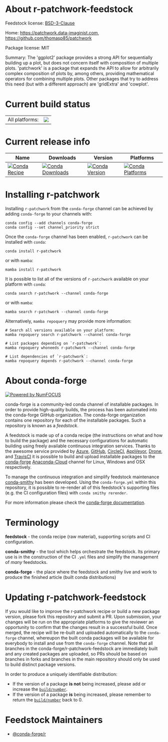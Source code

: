 About r-patchwork-feedstock
===========================

Feedstock license: [BSD-3-Clause](https://github.com/conda-forge/r-patchwork-feedstock/blob/main/LICENSE.txt)

Home: https://patchwork.data-imaginist.com, https://github.com/thomasp85/patchwork

Package license: MIT

Summary: The 'ggplot2' package provides a strong API for sequentially building up a plot, but does not concern itself with composition of multiple plots. 'patchwork' is a package that expands the API to allow for arbitrarily complex composition of plots by, among others, providing mathematical operators for combining multiple plots. Other packages that try to address this need (but with a different approach) are 'gridExtra' and 'cowplot'.

Current build status
====================


<table><tr><td>All platforms:</td>
    <td>
      <a href="https://dev.azure.com/conda-forge/feedstock-builds/_build/latest?definitionId=8622&branchName=main">
        <img src="https://dev.azure.com/conda-forge/feedstock-builds/_apis/build/status/r-patchwork-feedstock?branchName=main">
      </a>
    </td>
  </tr>
</table>

Current release info
====================

| Name | Downloads | Version | Platforms |
| --- | --- | --- | --- |
| [![Conda Recipe](https://img.shields.io/badge/recipe-r--patchwork-green.svg)](https://anaconda.org/conda-forge/r-patchwork) | [![Conda Downloads](https://img.shields.io/conda/dn/conda-forge/r-patchwork.svg)](https://anaconda.org/conda-forge/r-patchwork) | [![Conda Version](https://img.shields.io/conda/vn/conda-forge/r-patchwork.svg)](https://anaconda.org/conda-forge/r-patchwork) | [![Conda Platforms](https://img.shields.io/conda/pn/conda-forge/r-patchwork.svg)](https://anaconda.org/conda-forge/r-patchwork) |

Installing r-patchwork
======================

Installing `r-patchwork` from the `conda-forge` channel can be achieved by adding `conda-forge` to your channels with:

```
conda config --add channels conda-forge
conda config --set channel_priority strict
```

Once the `conda-forge` channel has been enabled, `r-patchwork` can be installed with `conda`:

```
conda install r-patchwork
```

or with `mamba`:

```
mamba install r-patchwork
```

It is possible to list all of the versions of `r-patchwork` available on your platform with `conda`:

```
conda search r-patchwork --channel conda-forge
```

or with `mamba`:

```
mamba search r-patchwork --channel conda-forge
```

Alternatively, `mamba repoquery` may provide more information:

```
# Search all versions available on your platform:
mamba repoquery search r-patchwork --channel conda-forge

# List packages depending on `r-patchwork`:
mamba repoquery whoneeds r-patchwork --channel conda-forge

# List dependencies of `r-patchwork`:
mamba repoquery depends r-patchwork --channel conda-forge
```


About conda-forge
=================

[![Powered by
NumFOCUS](https://img.shields.io/badge/powered%20by-NumFOCUS-orange.svg?style=flat&colorA=E1523D&colorB=007D8A)](https://numfocus.org)

conda-forge is a community-led conda channel of installable packages.
In order to provide high-quality builds, the process has been automated into the
conda-forge GitHub organization. The conda-forge organization contains one repository
for each of the installable packages. Such a repository is known as a *feedstock*.

A feedstock is made up of a conda recipe (the instructions on what and how to build
the package) and the necessary configurations for automatic building using freely
available continuous integration services. Thanks to the awesome service provided by
[Azure](https://azure.microsoft.com/en-us/services/devops/), [GitHub](https://github.com/),
[CircleCI](https://circleci.com/), [AppVeyor](https://www.appveyor.com/),
[Drone](https://cloud.drone.io/welcome), and [TravisCI](https://travis-ci.com/)
it is possible to build and upload installable packages to the
[conda-forge](https://anaconda.org/conda-forge) [Anaconda-Cloud](https://anaconda.org/)
channel for Linux, Windows and OSX respectively.

To manage the continuous integration and simplify feedstock maintenance
[conda-smithy](https://github.com/conda-forge/conda-smithy) has been developed.
Using the ``conda-forge.yml`` within this repository, it is possible to re-render all of
this feedstock's supporting files (e.g. the CI configuration files) with ``conda smithy rerender``.

For more information please check the [conda-forge documentation](https://conda-forge.org/docs/).

Terminology
===========

**feedstock** - the conda recipe (raw material), supporting scripts and CI configuration.

**conda-smithy** - the tool which helps orchestrate the feedstock.
                   Its primary use is in the construction of the CI ``.yml`` files
                   and simplify the management of *many* feedstocks.

**conda-forge** - the place where the feedstock and smithy live and work to
                  produce the finished article (built conda distributions)


Updating r-patchwork-feedstock
==============================

If you would like to improve the r-patchwork recipe or build a new
package version, please fork this repository and submit a PR. Upon submission,
your changes will be run on the appropriate platforms to give the reviewer an
opportunity to confirm that the changes result in a successful build. Once
merged, the recipe will be re-built and uploaded automatically to the
`conda-forge` channel, whereupon the built conda packages will be available for
everybody to install and use from the `conda-forge` channel.
Note that all branches in the conda-forge/r-patchwork-feedstock are
immediately built and any created packages are uploaded, so PRs should be based
on branches in forks and branches in the main repository should only be used to
build distinct package versions.

In order to produce a uniquely identifiable distribution:
 * If the version of a package **is not** being increased, please add or increase
   the [``build/number``](https://docs.conda.io/projects/conda-build/en/latest/resources/define-metadata.html#build-number-and-string).
 * If the version of a package **is** being increased, please remember to return
   the [``build/number``](https://docs.conda.io/projects/conda-build/en/latest/resources/define-metadata.html#build-number-and-string)
   back to 0.

Feedstock Maintainers
=====================

* [@conda-forge/r](https://github.com/conda-forge/r/)

